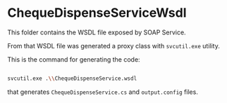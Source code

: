 # ChequeDispenseServiceWsdl

This folder contains the WSDL file exposed by SOAP Service.

From that WSDL file was generated a proxy class with `svcutil.exe` utility.

This is the command for generating the code:

```bash

svcutil.exe .\\ChequeDispenseService.wsdl

```

that generates `ChequeDispenseService.cs` and `output.config` files.

